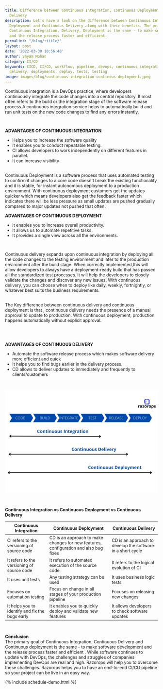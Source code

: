 ```yaml
---
title: Difference between Continuous Integration, Continuous Deployment and Continuous
  Delivery
description: Let's have a look on the difference between Continuous Integration, Continuous
  Deployment and Continuous Delivery along with their benefits. The primary goal of
  Continuous Integration, Delivery, Deployment is the same - to make software development
  and the release process faster and efficient.
permalink: "/blog/:title/"
layout: post
date: '2022-03-30 10:56:40'
author: Shyam Mohan
category: CI/CD
keywords: CICD, CI/CD, workflow, pipeline, devops, continuous integration, continuous
  delivery, deployments, deploy, tests, testing
image: images/blog/continuous-integration-continous-deployment.jpeg
---
```


Continuous integration is a DevOps practice, where developers continuously integrate the code changes into a central repository. It most often refers to the build or the integration stage of the software release process.A continuous integration service helps to automatically build and run unit tests on the new code changes to find any errors instantly.

<br>

**ADVANTAGES OF CONTINUOUS INTEGRATION**
* Helps you to increase the software quality 
* It enables you to conduct repeatable testing.
* CI allows developers to work independently on different  features in parallel.
* It can increase visibility 

 

<br>
Continuous Deployment is a software process that uses automated testing to confirm if changes to a core code doesn't break the existing  functionality and it is stable, for instant autonomous deployment to a production environment.  With continuous deployment customers get the updates quicker which means developers also get the feedback faster which indicates there will be less pressure as small updates are pushed gradually compared to major updates not pushed that often.

<br>

**ADVANTAGES OF CONTINUOUS DEPLOYMENT**

* It enables you to increase overall productivity.
* It allows us to automate repetitive tasks.
* It provides a single view across all the environments.
 
<br>
 
 
Continuous delivery expands upon continuous integration by deploying all the code changes to the testing environment and later to the production environment after the build stage. When correctly implemented,this will allow developers to always have a deployment-ready build that has passed all the standardized test processes. It will help the developers to closely validate the changes and discover any new issues. With continuous delivery, you can choose when to deploy like daily, weekly, fortnightly, or whatever best suits the business requirements.
<br>
<br>

The Key difference between continuous delivery and continuous deployment is that , continuous delivery needs the presence of a manual approval to update to production. With continuous deployment, production happens automatically without explicit approval. 

<br>
<br>

**ADVANTAGES OF CONTINUOUS DELIVERY**
* Automate the software release process which makes software delivery more efficient and quick
* It helps you to find bugs earlier in the delivery process.
* CD allows to deliver updates to immediately and frequently to clients/customers
<br>

![continuous-integration-continous-deployment](/images/blog/continuous-integration-continous-deployment.jpeg)
 
 
 
 <br>

**Continuous Integration vs Continuous Deployment vs Continuous Delivery**
<br>

| Continuous Integration | Continuous Deployment | Continuous Delivery |
| -------- | -------- | -------- |
| CI refers to the versioning of source code | CD is an approach to make changes for new features, configuration and also bug fixes | CD is an approach to develop the software in a short cycle |
| It refers to the versioning of source code | It refers to automated execution of the source code | It refers to the logical evolution of CI | 
| It uses unit tests | Any testing strategy can be used | It uses business logic tests |
| Focuses on automation testing | Focus on change in all stages of your production pipeline | Focuses on releasing new changes |
| It helps you to identify and fix the bugs early | It enables you to quickly deploy and validate new features | It allows developers to check software updates |

<br>

**Conclusion**
<br>
The primary goal of Continuous Integration, Continuous Delivery and Continuous deployment is the same - to make software development and the release process faster and efficient . While software continues to update with DevOps, the challenges and struggles of companies implementing DevOps are real and high. Razorops will help you to overcome these challenges. Razorops helps you to have an end-to-end CI/CD pipeline so your project can be live in an easy way.

{% include schedule-demo.html %}
